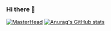 ### Hi there 👋
[![MasterHead](https://monke.academy/banner.png)](https://github.com/Vinnelle)
[![Anurag's GitHub stats](https://github-readme-stats.vercel.app/api?username=Vinnelle&title_color=#ffc2fd)](https://github.com/anuraghazra/github-readme-stats)
<!--
**Vinnelle/Vinnelle** is a ✨ _special_ ✨ repository because its `README.md` (this file) appears on your GitHub profile.

Here are some ideas to get you started:

- 🔭 I’m currently working on ...
- 🌱 I’m currently learning ...
- 👯 I’m looking to collaborate on ...
- 🤔 I’m looking for help with ...
- 💬 Ask me about ...
- 📫 How to reach me: ...
- 😄 Pronouns: ...
- ⚡ Fun fact: ...
-->
